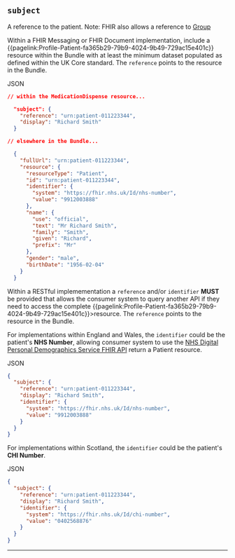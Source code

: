 ## `subject`

A reference to the patient. Note: FHIR also allows a reference to <a href="https://www.hl7.org/fhir/r4/group.html">Group</a> 

Within a FHIR Messaging or FHIR Document implementation, include a {{pagelink:Profile-Patient-fa365b29-79b9-4024-9b49-729ac15e401c}} resource within the Bundle with at least the minimum dataset populated as defined within the UK Core standard. The `reference` points to the resource in the Bundle.

JSON
``` json
// within the MedicationDispense resource...

  "subject": {
    "reference": "urn:patient-011223344",
    "display": "Richard Smith"
  }

// elsewhere in the Bundle...

  {
    "fullUrl": "urn:patient-011223344",
    "resource": {
      "resourceType": "Patient",
      "id": "urn:patient-011223344",
      "identifier": {
        "system": "https://fhir.nhs.uk/Id/nhs-number",
        "value": "9912003888"
      },
      "name": {
        "use": "official",
        "text": "Mr Richard Smith",
        "family": "Smith",
        "given": "Richard",
        "prefix": "Mr"
      },
      "gender": "male",
      "birthDate": "1956-02-04"
    }
  }
```

Within a RESTful implemementation a `reference` and/or `identifier` **MUST** be provided that allows the consumer system to query another API if they need to access the complete {{pagelink:Profile-Patient-fa365b29-79b9-4024-9b49-729ac15e401c}}>resource. The `reference` points to the resource in the Bundle.


For implementations within England and Wales, the `identifier` could be the patient's **NHS Number**, allowing consumer system to use the [NHS Digital Personal Demographics Service FHIR API](https://digital.nhs.uk/developer/api-catalogue/personal-demographics-service-fhir) return a Patient resource.

JSON
``` json
{
  "subject": {
    "reference": "urn:patient-011223344",
    "display": "Richard Smith",
    "identifier": {
      "system": "https://fhir.nhs.uk/Id/nhs-number",
      "value": "9912003888"
    }
  }
}
```

For implementations within Scotland, the `identifier` could be the patient's **CHI Number**.

JSON
``` json
{
  "subject": {
    "reference": "urn:patient-011223344",
    "display": "Richard Smith",
    "identifier": {
      "system": "https://fhir.nhs.uk/Id/chi-number",
      "value": "0402568876"
    }
  }
}
```

---

